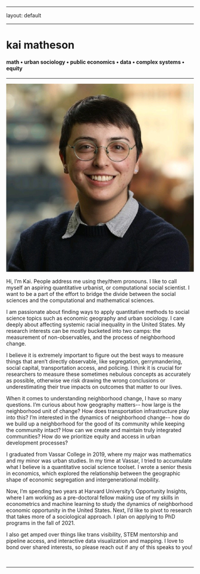 ﻿---

layout: default

---


<div class="header-bar">

  <h1>kai matheson</h1>

  <h4>math &#8226; urban sociology &#8226; public economics &#8226; data &#8226; complex systems &#8226; equity</h4>

  <hr>

</div>



<img class="col one right" src="/img/prof_pic.jpg">




Hi, I’m Kai. People address me using they/them pronouns. I like to call myself an aspiring quantitative urbanist, or computational social scientist. I want to be a part of the effort to bridge the divide between the social sciences and the computational and mathematical sciences. 



I am passionate about finding ways to apply quantitative methods to social science topics such as economic geography and urban sociology. I care deeply about affecting systemic racial inequality in the United States. My research interests can be mostly bucketed into two camps: the measurement of non-observables, and the process of neighborhood change. 



I believe it is extremely important to figure out the best ways to measure things that aren’t directly observable, like segregation, gerrymandering, social capital, transportation access, and policing. I think it is crucial for researchers to measure these sometimes nebulous concepts as accurately as possible, otherwise we risk drawing the wrong conclusions or underestimating their true impacts on outcomes that matter to our lives.



When it comes to understanding neighborhood change, I have so many questions. I’m curious about how geography matters-- how large is the neighborhood unit of change? How does transportation infrastructure play into this? I’m interested in the dynamics of neighborhood change-- how do we build up a neighborhood for the good of its community while keeping the community intact? How can we create and maintain truly integrated communities? How do we prioritize equity and access in urban development processes?



I graduated from Vassar College in 2019, where my major was mathematics and my minor was urban studies. In my time at Vassar, I tried to accumulate what I believe is a quantitative social science toolset. I wrote a senior thesis in economics, which explored the relationship between the geographic shape of economic segregation and intergenerational mobility. 



Now, I’m spending two years at Harvard University’s Opportunity Insights, where I am working as a pre-doctoral fellow making use of my skills in econometrics and machine learning to study the dynamics of neighborhood economic opportunity in the United States. Next, I’d like to pivot to research that takes more of a sociological approach. I plan on applying to PhD programs in the fall of 2021.



I also get amped over things like trans visibility, STEM mentorship and pipeline access, and interactive data visualization and mapping. I love to bond over shared interests, so please reach out if any of this speaks to you!





<br/>
<hr/>
<br/>
<span class="contacticon center">
	<a href="mailto:kaihartmatheson@gmail.com"><i class="fa fa-envelope-square"></i></a>
	<a href="https://github.com/kaimath" target="_blank"><i class="fa fa-github-square"></i></a>
	<a href="https://www.linkedin.com/in/kaimatheson" target="_blank"><i class="fa fa-linkedin-square"></i></a>
	<a href="https://twitter.com/mathematikai" target="_blank"><i class="fa fa-twitter-square"></i></a>
</span>

<div class="col three caption">
</div>


